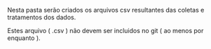 
Nesta pasta serão criados os arquivos csv resultantes das coletas e tratamentos 
dos dados.

Estes arquivo ( .csv ) não devem ser incluidos no git ( ao menos por enquanto ).
